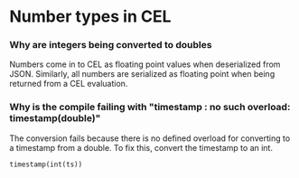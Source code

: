 # Number types in CEL

### Why are integers being converted to doubles

Numbers come in to CEL as floating point values when deserialized from JSON. Similarly,
all numbers are serialized as floating point when being returned from a CEL evaluation.

### Why is the compile failing with "timestamp : no such overload: timestamp(double)"
The conversion fails because there is no defined overload for converting 
to a timestamp from a double. To fix this, convert the timestamp to an int.

```
timestamp(int(ts))
```
